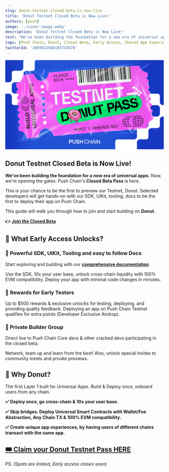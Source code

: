 ```yaml
---
slug: donut-testnet-closed-beta-is-now-live
title: 'Donut Testnet Closed Beta is Now Live!'
authors: [push]
image: './cover-image.webp'
description: 'Donut Testnet Closed Beta is Now Live!'
text: "We’ve been building the foundation for a new era of universal apps.Now, we're opening the gates."
tags: [Push Chain, Donut, Closed Beta, Early Access, Shared App Experience, Shared State Blockchain, Universal Smart Contracts, Testnet]
twitterId: '1909632568103747670'
---
```


![Donut Testnet Closed Beta is Now Live](./cover-image.webp)

<!--truncate-->

## Donut Testnet Closed Beta is Now Live!

**We’ve been building the foundation for a new era of universal apps.** Now, we're opening the gates. Push Chain's **Closed Beta Pass** is here.

This is your chance to be the first to preview our Testnet, Donut. Selected developers will get hands-on with our SDK, UIKit, tooling, docs to be the first to deploy their app on Push Chain.

This guide will walk you through how to join and start building on **Donut**.

**👉 [Join the Closed Beta](https://t.me/+dHOCilvxNR9jZjM9)**

## 👀 What Early Access Unlocks?

### 🔧 **Powerful SDK, UIKit, Tooling and easy to follow Docs**

Start exploring and building with our [**comprehensive documentation**](https://pushchain.github.io/push-chain-website/pr-preview/pr-1067/docs/chain/?utm_source=blog&utm_medium=content&utm_campaign=devdocs).

Use the SDK, 10x your user base, unlock cross-chain liquidity with 100% EVM compatibility. Deploy your app with minimal code changes in minutes.

### 💸 **Rewards for Early Testers**

Up to $500 rewards & exclusive unlocks for testing, deploying, and providing quality feedback. Deploying an app on Push Chain Testnet qualifies for extra points (Developer Exclusive Airdrop).

### 💬 **Private Builder Group**

Direct line to Push Chain Core devs & other cracked devs participating in the closed beta.

Network, team up and learn from the best! Also, unlock special Invites to community meets and private previews.

## 🍩 Why Donut?

The first Layer 1 built for Universal Apps. Build & Deploy once, onboard users from any chain.

**✅ Deploy once, go cross-chain & 10x your user base.**

**✅ Skip bridges. Deploy Universal Smart Contracts with Wallet/Fee Abstraction, Any Chain TX & 100% EVM compatibility.**

**✅ Create unique app experiences, by having users of different chains transact with the same app.**

## [🎟️ Claim your Donut Testnet Pass HERE](https://t.me/+dHOCilvxNR9jZjM9)

PS: *(Spots are limited, Early access closes soon)*

